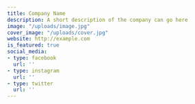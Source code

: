 ```yaml
---
title: Company Name
description: A short description of the company can go here
image: "/uploads/image.jpg"
cover_image: "/uploads/cover.jpg"
website: http://example.com
is_featured: true
social_media:
- type: facebook
  url: ''
- type: instagram
  url: ''
- type: twitter
  url: ''
---
```


